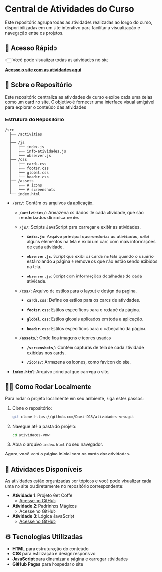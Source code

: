 # Central de Atividades do Curso

Este repositório agrupa todas as atividades realizadas ao longo do curso, disponibilizadas em um site interativo para facilitar a visualização e navegação entre os projetos.

## 🔗 Acesso Rápido

👇🏻 Você pode visualizar todas as atividades no site 

[**Acesse o site com as atividades aqui**][def]

## 📖 Sobre o Repositório

Este repositório centraliza as atividades do curso e exibe cada uma delas como um card no site. O objetivo é fornecer uma interface visual amigável para explorar o conteúdo das atividades

### Estrutura do Repositório

```plaintext
/src
  ├── /activities
  │
  ├── /js
  │   ├── index.js           
  │   ├── info-atividades.js
  │   └── observer.js
  ├── /css
  │   ├── cards.css
  │   ├── footer.css
  │   ├── global.css
  │   └── header.css
  ├── /assets
  │   ├── # icons
  │   └── # screenshots
  └── index.html
```

- **`/src/`**: Contém os arquivos da aplicação.

  - **`/activities/`**: Armazena os dados de cada atividade, que são renderizados dinamicamente.
  - **`/js/`**: Scripts JavaScript para carregar e exibir as atividades.

    - **`index.js`**: Arquivo principal que renderiza as atividades, exibi alguns elementos na tela e exibi um card com mais informações de cada atividade.

    - **`observer.js`**: Script que exibi os cards na tela quando o usuário está rolando a página e remove os que não estão sendo exibidos na tela.

    - **`observer.js`**: Script com informações detalhadas de cada atividade.

  - **`/css/`**: Arquivo de estilos para o layout e design da página.

    - **`cards.css`**: Define os estilos para os cards de atividades.
    
    - **`footer.css`**: Estilos específicos para o rodapé da página.
    
    - **`global.css`**: Estilos globais aplicados em toda a aplicação.
    
    - **`header.css`**: Estilos específicos para o cabeçalho da página.

  - **`/assets/`**: Onde fica imagens e icones usados

    - **`/screenshots/`**: Contém capturas de tela de cada atividade, exibidas nos cards.
    
    - **`/icons/`**: Armazena os ícones, como favicon do site.
- **`index.html`**: Arquivo principal que carrega o site.


## 👨‍💻 Como Rodar Localmente

Para rodar o projeto localmente em seu ambiente, siga estes passos:

1. Clone o repositório:
    ```bash
    git clone https://github.com/Davi-D18/atividades-vnw.git
    ```
2. Navegue até a pasta do projeto:
    ```bash
    cd atividades-vnw
    ```
3. Abra o arquivo `index.html` no seu navegador.

Agora, você verá a página inicial com os cards das atividades.

## 📂 Atividades Disponíveis

As atividades estão organizadas por tópicos e você pode visualizar cada uma no site ou diretamente no repositório correspondente:

- **Atividade 1**: Projeto Get Coffe  
  - [Acesse no GitHub](https://davi-d18.github.io/atividades-vnw/src/activities/atv01_projeto-coffe)
- **Atividade 2**: Padrinhos Mágicos  
  - [Acesse no GitHub](https://davi-d18.github.io/atividades-vnw/src/activities/atv02_padrinhos-magicos)
- **Atividade 3**: Lógica JavaScript  
  - [Acesse no GitHub](https://davi-d18.github.io/atividades-vnw/src/activities/atv03_logica-js)

## ⚙️ Tecnologias Utilizadas

- **HTML** para estruturação do conteúdo
- **CSS** para estilização e design responsivo
- **JavaScript** para dinamizar a página e carregar atividades
- **GitHub Pages** para hospedar o site



[def]: https://davi-d18.github.io/atividades-vnw